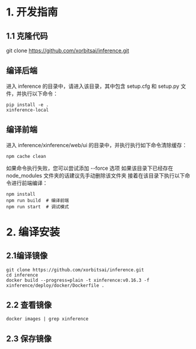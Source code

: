 # 1. 开发指南
## 1.1 克隆代码
git clone https://github.com/xorbitsai/inference.git

## 编译后端
进入 inference 的目录中，请进入该目录，其中包含 setup.cfg 和 setup.py 文件，并执行以下命令：
```
pip install -e .
xinference-local
```
## 编译前端
进入 inference/xinference/web/ui 的目录中，并执行执行如下命令清除缓存：
```
npm cache clean
```
如果命令执行失败，您可以尝试添加 --force 选项
如果该目录下已经存在 node_modules 文件夹的话建议先手动删除该文件夹
接着在该目录下执行以下命令进行前端编译：
```
npm install
npm run build  # 编译前端 
npm run start  # 调试模式 
```

# 2. 编译安装
## 2.1编译镜像
```
git clone https://github.com/xorbitsai/inference.git
cd inference
docker build --progress=plain -t xinference:v0.16.3 -f xinference/deploy/docker/Dockerfile .
```

## 2.2 查看镜像
```
docker images | grep xinference
```

## 2.3 保存镜像